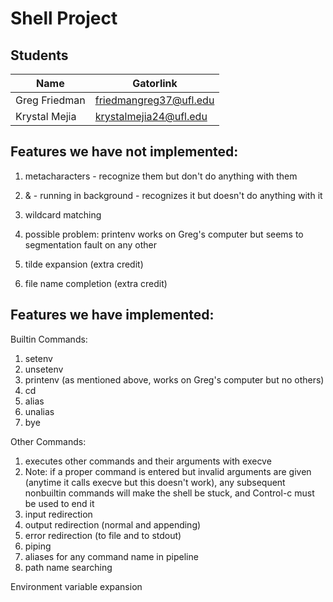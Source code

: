 Shell Project
==========================

Students
--------

Name             | Gatorlink
-----------------|----------
Greg Friedman    | friedmangreg37@ufl.edu
Krystal Mejia    | krystalmejia24@ufl.edu



Features we have not implemented:
---------------------------------
1. metacharacters - recognize them but don't do anything with them
	
2. & - running in background - recognizes it but doesn't do anything with it

3. wildcard matching

4. possible problem: printenv works on Greg's computer but seems to segmentation fault on any other

5. tilde expansion (extra credit)

6. file name completion (extra credit)



Features we have implemented:
-----------------------------
Builtin Commands:
1. setenv
2. unsetenv
3. printenv (as mentioned above, works on Greg's computer but no others)
4. cd
5. alias
6. unalias
7. bye

Other Commands:
1. executes other commands and their arguments with execve
2. Note: if a proper command is entered but invalid arguments are given (anytime it calls execve but this doesn't work), any subsequent nonbuiltin commands will make the shell be stuck, and Control-c must be used to end it
3. input redirection
4. output redirection (normal and appending)
5. error redirection (to file and to stdout)
6. piping
7. aliases for any command name in pipeline
8. path name searching

Environment variable expansion

